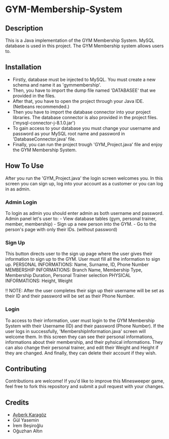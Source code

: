 # GYM-Membership-System

## Description
This is a Java implementation of the GYM Membership System. MySQL database is used in this project. The GYM Membership system allows users to.

## Installation
- Firstly, database must be injected to MySQL. You must create a new schema and name it as 'gymmembership'.
- Then, you have to import the dump file named 'DATABASEE' that we provided in the files.
- After that, you have to open the project through your Java IDE. (Netbeans recommended.)
- Then you have to import the database connector into your project libraries. The database connector is also provided in the project files. ('mysql-connector-j-8.1.0.jar')
- To gain access to your database you must change your username and password as your MySQL root name and password in 'DatabaseConnector.java' file.
- Finally, you can run the project trough 'GYM_Project.java' file and enjoy the GYM Membership System.

## How To Use
  After you run the 'GYM_Project.java' the login screen welcomes you. 
  In this screen you can sign up, log into your account as a customer or you can log in as admin. 

  ### Admin Login
   To login as admin you should enter admin as both username and password. Admin panel let's user to:
      - View database tables (gym, personal trainer, member, membership)
      - Sign up a new person into the GYM.
      - Go to the person's page with only their IDs. (without password)
  ### Sign Up
   This button directs user to the sign up page where the user gives their information to sign up to the GYM.
   User must fill all the information to sign up. 
      PERSONAL INFORMATIONS: Name, Surname, ID, Phone Number
      MEMBERSHIP INFORMATIONS: Branch Name, Membership Type, Membership Duration, Personal Trainer selection
      PHYSICAL INFORMATIONS: Height, Weight

  !! NOTE: After the user completes their sign up their username will be set as their ID and their password will be set as their Phone Number.

  ### Login
   To access to their information, user must login to the GYM Membership System with their Username (ID) and their password (Phone Number).
   If the user logs in successfully, 'MembershipInformation.java' screen will welcome them.
      In this screen they can see their personal informations, informations about their membership, and their pyhsical informations.
      They can also change their personal trainer, and edit their Weight and Height if they are changed.
      And finally, they can delete their account if they wish.
        


## Contributing
Contributions are welcome! If you'd like to improve this Minesweeper game, feel free to fork this repository and submit a pull request with your changes.




## Credits
- [Ayberk Karagöz](https://github.com/AyberKrgz)
- Gül Yasemin
- İrem Beşiroğlu
- Oğuzhan Altın
